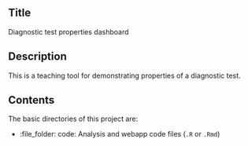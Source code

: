 ## Title

Diagnostic test properties dashboard


## Description

This is a teaching tool for demonstrating properties of a diagnostic test.


## Contents

The basic directories of this project are:

- \:file\_folder\: code\: Analysis and webapp code files (`.R` or `.Rmd`)

